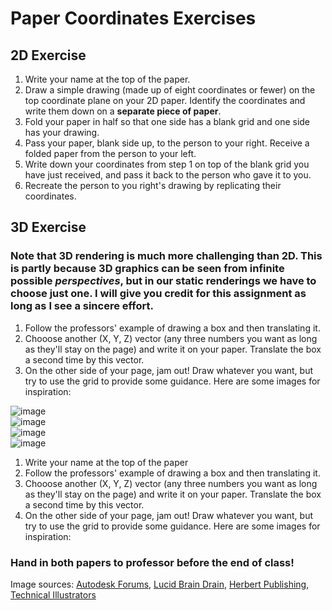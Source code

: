 # Paper Coordinates Exercises

## 2D Exercise

1. Write your name at the top of the paper. 
2. Draw a simple drawing (made up of eight coordinates or fewer) on the top coordinate plane on your 2D paper. Identify the coordinates and write them down on a <b>separate piece of paper</b>. 
3. Fold your paper in half so that one side has a blank grid and one side has your drawing. 
4. Pass your paper, blank side up, to the person to your right. Receive a folded paper from the person to your left. 
5. Write down your coordinates from step 1 on top of the blank grid you have just received, and pass it back to the person who gave it to you.
6. Recreate the person to you right's drawing by replicating their coordinates. 

## 3D Exercise
### Note that 3D rendering is much more challenging than 2D. This is partly because 3D graphics can be seen from infinite possible <em>perspectives</em>, but in our static renderings we have to choose just one. I will give you credit for this assignment as long as I see a sincere effort. 

1. Follow the professors' example of drawing a box and then translating it.
2. Chooose another (X, Y, Z) vector (any three numbers you want as long as they'll stay on the page) and write it on your paper. Translate the box a second time by this vector. 
3. On the other side of your page, jam out! Draw whatever you want, but try to use the grid to provide some guidance. Here are some images for inspiration:
   
![image](https://github.com/allegheny-college-cmpsc-100-fall-2023/course-materials/assets/8368413/53b5949a-46fd-42d5-b32d-f196587cde8b) <br>
![image](https://github.com/allegheny-college-cmpsc-100-fall-2023/course-materials/assets/8368413/7bb6dfbf-8d8a-4ae9-a629-634b97f41388) <br>
![image](https://github.com/allegheny-college-cmpsc-100-fall-2023/course-materials/assets/8368413/881e34c2-aec6-4326-b353-a9aa1449b5ad) <br>
![image](https://github.com/allegheny-college-cmpsc-100-fall-2023/course-materials/assets/8368413/b91f49eb-9c41-416e-94b2-7065d072a2ac)
<br>

1. Write your name at the top of the paper
2. Follow the professors' example of drawing a box and then translating it.
3. Chooose another (X, Y, Z) vector (any three numbers you want as long as they'll stay on the page) and write it on your paper. Translate the box a second time by this vector. 
4. On the other side of your page, jam out! Draw whatever you want, but try to use the grid to provide some guidance. Here are some images for inspiration: 


### Hand in both papers to professor before the end of class!

Image sources: [Autodesk Forums](https://forums.autodesk.com/t5/inventor-forum/show-isometric-grid-in-drawings/td-p/6857565), [Lucid Brain Drain](https://www.flickr.com/photos/izzyiz/5791518835), [Herbert Publishing](https://herbertpublishing.com/project/learn-to-draw-3d-isometric-stuff/), [Technical Illustrators](https://technicalillustrators.org/2011/02/how-to-create-an-isometric-grid-in-adobe-illustrator/)
<!-- paper source: https://github.com/kacpertopol/printable_paper/blob/main/printable_paper/isovertical_lines_6mm_largemargin_.pdf >
